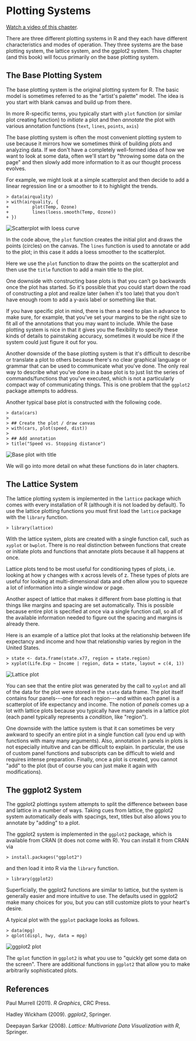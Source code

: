 # Plotting Systems

[Watch a video of this chapter](https://youtu.be/a4mvbyNGdBA).

There are three different plotting systems in R and they each have different characteristics and modes of operation. They three systems are the base plotting system, the lattice system, and the ggplot2 system. This chapter (and this book) will focus primarily on the base plotting system.



## The Base Plotting System

The base plotting system is the original plotting system for R. The basic model is sometimes referred to as the "artist's palette" model. The idea is you start with blank canvas and build up from there. 

In more R-specific terms, you typically start with `plot` function (or similar plot creating function) to *initiate* a plot and then *annotate* the plot with various annotation functions (`text`, `lines`, `points`, `axis`)

The base plotting system is often the most convenient plotting system to use because it mirrors how we sometimes think of building plots and analyzing data. If we don't have a completely well-formed idea of how we want to look at some data, often we'll start by "throwing some data on the page" and then slowly add more information to it as our thought process evolves. 

For example, we might look at a simple scatterplot and then decide to add a linear regression line or a smoother to it to highlight the trends.


~~~~~~~~
> data(airquality)
> with(airquality, {
+         plot(Temp, Ozone)
+         lines(loess.smooth(Temp, Ozone))
+ })
~~~~~~~~

![Scatterplot with loess curve](images/plottingsystems-unnamed-chunk-2-1.png)

In the code above, the `plot` function creates the initial plot and draws the points (circles) on the canvas. The `lines` function is used to annotate or add to the plot; in this case it adds a loess smoother to the scatterplot.

Here we use the `plot` function to draw the points on the scatterplot and then use the `title` function to add a main title to the plot. 

One downside with constructing base plots is that you can’t go backwards once the plot has started. So it's possible that you could start down the road of constructing a plot and realize later (when it's too late) that you don't have enough room to add a y-axis label or something like that.

If you have specific plot in mind, there is then a need to plan in advance to make sure, for example, that you've set your margins to be the right size to fit all of the annotations that you may want to include. While the base plotting system is nice in that it gives you the flexibility to specify these kinds of details to painstaking accuracy, sometimes it would be nice if the system could just figure it out for you.

Another downside of the base plotting system is that it's difficult to describe or translate a plot to others because there's no clear graphical language or grammar that can be used to communicate what you've done. The only real way to describe what you've done in a base plot is to just list the series of commands/functions that you've executed, which is not a particularly compact way of communicating things. This is one problem that the `ggplot2` package attempts to address.

Another typical base plot is constructed with the following code.


~~~~~~~~
> data(cars)
> 
> ## Create the plot / draw canvas
> with(cars, plot(speed, dist))
> 
> ## Add annotation
> title("Speed vs. Stopping distance")
~~~~~~~~

![Base plot with title](images/plottingsystems-unnamed-chunk-3-1.png)

We will go into more detail on what these functions do in later chapters.


## The Lattice System

The lattice plotting system is implemented in the `lattice` package which comes with every installation of R (although it is not loaded by default). To use the lattice plotting functions you must first load the `lattice` package with the `library` function.


~~~~~~~~
> library(lattice)
~~~~~~~~

With the lattice system, plots are created with a single function call, such as `xyplot` or `bwplot`. There is no real distinction between functions that create or initiate plots and functions that annotate plots because it all happens at once.

Lattice plots tend to be most useful for conditioning types of plots, i.e. looking at how y changes with x across levels of z. These types of plots are useful for looking at multi-dimensional data and often allow you to squeeze a lot of information into a single window or page.

Another aspect of lattice that makes it different from base plotting is that things like margins and spacing are set automatically. This is possible because entire plot is specified at once via a single function call, so all of the available information needed to figure out the spacing and margins is already there.

Here is an example of a lattice plot that looks at the relationship between life expectancy and income and how that relationship varies by region in the United States. 


~~~~~~~~
> state <- data.frame(state.x77, region = state.region)
> xyplot(Life.Exp ~ Income | region, data = state, layout = c(4, 1))
~~~~~~~~

![Lattice plot](images/plottingsystems-unnamed-chunk-5-1.png)

You can see that the entire plot was generated by the call to `xyplot` and all of the data for the plot were stored in the `state` data frame. The plot itself contains four panels---one for each region---and within each panel is a scatterplot of life expectancy and income. The notion of *panels* comes up a lot with lattice plots because you typically have many panels in a lattice plot (each panel typically represents a *condition*, like "region").


One downside with the lattice system is that it can sometimes be very awkward to specify an entire plot in a single function call (you end up with functions with many many arguments). Also, annotation in panels in plots is not especially intuitive and can be difficult to explain. In particular, the use of custom panel functions and subscripts can be difficult to wield and requires intense preparation. Finally, once a plot is created, you cannot "add" to the plot (but of course you can just make it again with modifications).



## The ggplot2 System

The ggplot2 plottings system attempts to split the difference between base and lattice in a number of ways. Taking cues from lattice, the ggplot2 system automatically deals with spacings, text, titles but also allows you to annotate by "adding" to a plot.

The ggplot2 system is implemented in the `ggplot2` package, which is available from CRAN (it does not come with R). You can install it from CRAN via


~~~~~~~~
> install.packages("ggplot2")
~~~~~~~~

and then load it into R via the `library` function.


~~~~~~~~
> library(ggplot2)
~~~~~~~~

Superficially, the ggplot2 functions are similar to lattice, but the system is  generally easier and more intuitive to use. The defaults used in ggplot2 make many choices for you, but you can still customize plots to your heart's desire.

A typical plot with the `ggplot` package looks as follows.



~~~~~~~~
> data(mpg)
> qplot(displ, hwy, data = mpg)
~~~~~~~~

![ggplot2 plot](images/plottingsystems-unnamed-chunk-8-1.png)

The `qplot` function in `ggplot2` is what you use to "quickly get some data on the screen". There are additional functions in `ggplot2` that allow you to make arbitrarily sophisticated plots.

## References

Paul Murrell (2011). *R Graphics*, CRC Press.

Hadley Wickham (2009). *ggplot2*, Springer.

Deepayan Sarkar (2008). *Lattice: Multivariate Data Visualization with R*, Springer.




